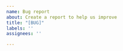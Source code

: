 ```yaml
---
name: Bug report
about: Create a report to help us improve
title: "[BUG]"
labels: ''
assignees: ''

---
```



